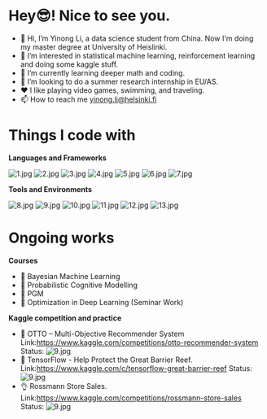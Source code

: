 # Hey😎! Nice to see you.
- 👋 Hi, I’m Yinong Li, a data science student from China. Now I'm doing my master degree at University of Heislinki.
- 👀 I’m interested in statistical machine learning, reinforcement learning and doing some kaggle stuff.
- 🌱 I’m currently learning deeper math and coding.
- 💞️ I’m looking to do a summer research internship in EU/AS.
- ❤️ I like playing video games, swimming, and traveling.
- 📫 How to reach me yinong.li@helsinki.fi


# Things I code with

**Languages and Frameworks**

![1.jpg](https://img.shields.io/badge/Python-3.9-orange?style=for-the-badge&logo=python&logoColor=orange)
![2.jpg](https://img.shields.io/badge/Rlang-4.2.2-orange?style=for-the-badge&logo=r&logoColor=orange)
![3.jpg](https://img.shields.io/badge/Rstan-2.31-orange?style=for-the-badge&logo=r&logoColor=orange)
![4.jpg](https://img.shields.io/badge/Clang-c17-orange?style=for-the-badge&logo=c&logoColor=orange)
![5.jpg](https://img.shields.io/badge/Java-jdk15-orange?style=for-the-badge&logo=java&logoColor=orange)
![6.jpg](https://img.shields.io/badge/Git-2.15.0-orange?style=for-the-badge&logo=git&logoColor=orange)
![7.jpg](https://img.shields.io/badge/Pytorch-1.5.1-orange?style=for-the-badge&logo=pytorch&logoColor=orange)

**Tools and Environments**

![8.jpg](https://img.shields.io/badge/Pycharm-2022.2-orange?style=for-the-badge&logo=pycharm&logoColor=orange)
![9.jpg](https://img.shields.io/badge/IDEA-2022.2-orange?style=for-the-badge&logo=intellijidea&logoColor=orange)
![10.jpg](https://img.shields.io/badge/Rstudio-4.1.0-orange?style=for-the-badge&logo=rstudio&logoColor=orange)
![11.jpg](https://img.shields.io/badge/Markdown-Normal-orange?style=for-the-badge&logo=markdown&logoColor=orange)
![12.jpg](https://img.shields.io/badge/Macos-12.6-orange?style=for-the-badge&logo=macos&logoColor=orange)
![13.jpg](https://img.shields.io/badge/Vscode-1.74.1-orange?style=for-the-badge&logo=visualstudiocode&logoColor=orange)

# Ongoing works

**Courses**
- 🤯 Bayesian Machine Learning
- 🤯 Probabilistic Cognitive Modelling
- 🤯 PGM
- 🤯 Optimization in Deep Learning (Seminar Work)

**Kaggle competition and practice**

- 🤯 OTTO – Multi-Objective Recommender System Link:https://www.kaggle.com/competitions/otto-recommender-system Status: ![9.jpg](https://img.shields.io/badge/done-84%25-green)
- 🤯 TensorFlow - Help Protect the Great Barrier Reef. Link:https://www.kaggle.com/c/tensorflow-great-barrier-reef Status: ![9.jpg](https://img.shields.io/badge/done-73%25-green)
- 👌 Rossmann Store Sales. Link:https://www.kaggle.com/competitions/rossmann-store-sales Status: ![9.jpg](https://img.shields.io/badge/done-100%25-green)




<!---
swagylee/swagylee is a ✨ special ✨ repository because its `README.md` (this file) appears on your GitHub profile.
You can click the Preview link to take a look at your changes.
--->
